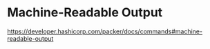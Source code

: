 # Machine-Readable Output
https://developer.hashicorp.com/packer/docs/commands#machine-readable-output
